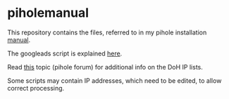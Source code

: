 # piholemanual
This repository contains the files, referred to in my pihole installation [manual](http://users.telenet.be/MySQLplaylist/pi-hole.pdf).

The googleads script is explained [here](http://users.telenet.be/MySQLplaylist/googleads.pdf).

Read [this](https://discourse.pi-hole.net/t/doh-dns-over-https-ip-block-list-s/30393) topic (pihole forum) for additional info on the DoH IP lists.

Some scripts may contain IP addresses, which need to be edited, to allow correct processing.

